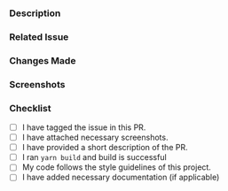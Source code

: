 ### Description

<!-- Provide a short description of the PR -->

### Related Issue

<!-- Mention the issue number this PR addresses (e.g., #18) -->

### Changes Made

<!-- List the changes made in this PR -->

### Screenshots

<!-- Attach screenshots if any UI changes were made -->

### Checklist

- [ ] I have tagged the issue in this PR.
- [ ] I have attached necessary screenshots.
- [ ] I have provided a short description of the PR.
- [ ] I ran `yarn build` and build is successful
- [ ] My code follows the style guidelines of this project.
- [ ] I have added necessary documentation (if applicable)